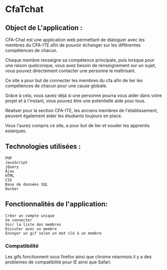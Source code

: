 # CfaTchat


## Object de L'application :
CFA-Chat est une application web permettant de  dialoguer avec les membres du CFA-ITE afin de pouvoir échanger sur les différentes compétences de chacun.  

Chaque membre renseigne sa compétence principale, puis lorsque pour une raison quelconque, vous avez besoin de renseignement sur un sujet, vous pouvez directement contacter une personne le maîtrisant.  

Ce site a pour but de connecter les membres du cfa afin de lier les compétences de chacun pour une cause globale.  

Grâce à cela, vous savez déjà si une personne pourra vous aider dans votre projet et à l'instant, vous pouvez être une potentielle aide pour tous.   

Réaliser pour la section CFA-ITE, les anciens membres de l'établissement, peuvent également aider les étudiants toujours en place.  

Vous l'aurez compris ce site, a pour but de lier et souder les apprentis esiarques.   



## Technologies utilisées :

    PHP
    JavaScript
    jQuery
    Ajax
    HTML
    CSS
    Base de données SQL
    Docker
    


## Fonctionnalités de l'application:

    Créer un compte unique
    Se connecter
    Voir la liste des membres
    Discuter avec un membre
    Envoyer un gif selon un mot clé à un membre
    
    
### Compatibilité

Les gifs fonctionnent sous firefox ainsi que chrome néanmois il y a des problemes de compatibilité pour IE ainsi que Safari.



